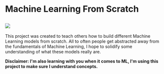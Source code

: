 # Machine Learning From Scratch
<img align="center" src = "https://user-images.githubusercontent.com/94305488/143724601-5a48bdb0-47f1-4bec-b09f-7adc486e459d.png"></img>
---
This project was created to teach others how to build different Machine Learning models from scratch. All to often people get abstracted away from the fundamentals of Machine Learning, 
  I hope to solidify some understanding of what these models really are.

**Disclaimer: I'm also learning with you when it comes to ML, I'm using this project to make sure I understand concepts.**
